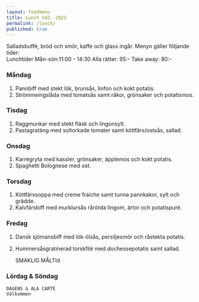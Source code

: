 ```yaml
---
layout: foodmenu
title: Lunch V42. 2023
permalink: /lunch/
published: true
---
```

Salladsbuffé, bröd och smör, kaffe och glass ingår.
Menyn gäller följande tider:  
Lunchtider  Mån-sön:11:00 - 14:30
Alla rätter: 95:- Take away: 80:-
                                
### Måndag

1. Pannbiff med stekt lök, brunsås, linfon och kokt potatis.
2. Strömmeingslåda med tomatsås samt räkor, grönsaker och potatismos.

### Tisdag
1. Raggmunkar med stekt fläsk och lingonsylt.
2. Pastagratäng med soltorkade tomater samt köttfärs/ostsås, sallad.

### Onsdag
1. Karrégryta med kassler, grönsaker, äpplemos och kokt potatis.
2. Spaghetti Bolognese med ost.

### Torsdag
1. Köttfärssoppa med creme fraiche samt tunna pannkakor, sylt och grädde. 
2. Kalvfärsbiff med murklursås rårörda lingom, ärtor och potatispuré.

### Fredag  
1. Dansk sjömansbiff med lök-ölsås, persiljesmör och råstekta potatis.
2. Hummersåsgratinerad torskfilé med dochessepotatis samt sallad. 
 

     SMAKLIG MÅLTId
  
  ### Lördag & Söndag 
    DAGENS & ALA CARTÈ
    Välkommen
    
       
    

   
    
   
     
